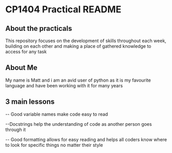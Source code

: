 # CP1404 Practical README
## About the practicals
This repository focuses on the development of skills throughout each week, building on each other and making a place of gathered knowledge to access for any task
## About Me
My name is Matt and i am an avid user of python as it is my favourite language and have been working with it for many years

3 main lessons
--

-- Good variable names make code easy to read

--Docstrings help the understanding of code as another person goes through it

-- Good formatting allows for easy reading and helps all coders know where to look for specific things no matter their style
